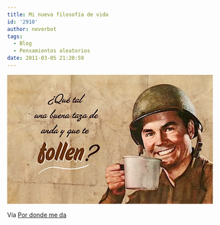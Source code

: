 ```yaml
---
title: Mi nueva filosofía de vida
id: '2910'
author: neverbot
tags:
  - Blog
  - Pensamientos aleatorios
date: 2011-03-05 21:20:59
---
```


![201103052120.jpg](./mi-nueva-filosofia-de-vida/201103052120.jpg)

Vía [Por donde me da](http://pordondemeda.tumblr.com/post/3655697568)